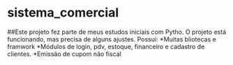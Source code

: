 # sistema_comercial
##Este projeto fez parte de meus estudos iniciais com Pytho.
O projeto está funcionando, mas precisa de alguns ajustes.
Possui:
*Muitas bliotecas e framwork
*Módulos de login, pdv, estoque, financeiro e cadastro de clientes.
*Emissão de cupom não fiscal
